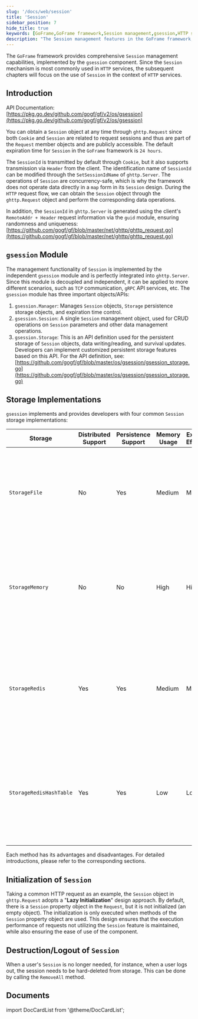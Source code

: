 ```yaml
---
slug: '/docs/web/session'
title: 'Session'
sidebar_position: 7
hide_title: true
keywords: [GoFrame,GoFrame framework,Session management,gsession,HTTP service,SessionId,Concurrency safety,ghttp.Request,gsession module,Session storage]
description: "The Session management features in the GoFrame framework, including the basic concepts of Session, the implementation of the gsession module, and its applications in different scenarios. The document discusses in detail the methods of SessionId transmission, initialization, destruction, and provides four common Session storage implementations and their characteristics, offering a rich set of tools for developers in Session management in HTTP and other service environments."
---
```


The `GoFrame` framework provides comprehensive `Session` management capabilities, implemented by the `gsession` component. Since the `Session` mechanism is most commonly used in `HTTP` services, the subsequent chapters will focus on the use of `Session` in the context of `HTTP` services.

## Introduction

API Documentation: [https://pkg.go.dev/github.com/gogf/gf/v2/os/gsession](https://pkg.go.dev/github.com/gogf/gf/v2/os/gsession)

You can obtain a `Session` object at any time through `ghttp.Request` since both `Cookie` and `Session` are related to request sessions and thus are part of the `Request` member objects and are publicly accessible. The default expiration time for `Session` in the `GoFrame` framework is `24 hours`.

The `SessionId` is transmitted by default through `Cookie`, but it also supports transmission via `Header` from the client. The identification name of `SessionId` can be modified through the `SetSessionIdName` of `ghttp.Server`. The operations of `Session` are concurrency-safe, which is why the framework does not operate data directly in a `map` form in its `Session` design. During the `HTTP` request flow, we can obtain the `Session` object through the `ghttp.Request` object and perform the corresponding data operations.

In addition, the `SessionId` in `ghttp.Server` is generated using the client's `RemoteAddr + Header` request information via the `guid` module, ensuring randomness and uniqueness: [https://github.com/gogf/gf/blob/master/net/ghttp/ghttp_request.go](https://github.com/gogf/gf/blob/master/net/ghttp/ghttp_request.go)

## `gsession` Module

The management functionality of `Session` is implemented by the independent `gsession` module and is perfectly integrated into `ghttp.Server`. Since this module is decoupled and independent, it can be applied to more different scenarios, such as `TCP` communication, `gRPC` API services, etc. The `gsession` module has three important objects/APIs:

1. `gsession.Manager`: Manages `Session` objects, `Storage` persistence storage objects, and expiration time control.
2. `gsession.Session`: A single `Session` management object, used for CRUD operations on `Session` parameters and other data management operations.
3. `gsession.Storage`: This is an API definition used for the persistent storage of `Session` objects, data writing/reading, and survival updates. Developers can implement customized persistent storage features based on this API. For the API definition, see: [https://github.com/gogf/gf/blob/master/os/gsession/gsession_storage.go](https://github.com/gogf/gf/blob/master/os/gsession/gsession_storage.go)

## Storage Implementations

`gsession` implements and provides developers with four common `Session` storage implementations:

| Storage | Distributed Support | Persistence Support | Memory Usage | Execution Efficiency | Brief Introduction |
| --- | --- | --- | --- | --- | --- |
| `StorageFile` | No | Yes | Medium | Medium | Based on file storage (default). A more efficient persistent storage method under single-node deployment: [Session-File](Session-File.md) |
| `StorageMemory` | No | No | High | High | Based on pure memory storage. Single-node deployment, highest performance, but cannot be persisted, and is lost on restart: [Session-Memory](Session-Memory.md) |
| `StorageRedis` | Yes | Yes | Medium | Medium | Based on `Redis` storage (`Key-Value`). Remote `Redis` node stores `Session` data, supporting multi-node deployment: [Session-Redis-KeyValue](Session-Redis-KeyValue.md) |
| `StorageRedisHashTable` | Yes | Yes | Low | Low | Based on `Redis` storage (`HashTable`). Remote `Redis` node stores `Session` data, supporting multi-node deployment: [Session-Redis-HashTable](Session-Redis-HashTable.md) |

Each method has its advantages and disadvantages. For detailed introductions, please refer to the corresponding sections.

## Initialization of `Session`

Taking a common HTTP request as an example, the `Session` object in `ghttp.Request` adopts a "**Lazy Initialization**" design approach. By default, there is a `Session` property object in the `Request`, but it is not initialized (an empty object). The initialization is only executed when methods of the `Session` property object are used. This design ensures that the execution performance of requests not utilizing the `Session` feature is maintained, while also ensuring the ease of use of the component.

## Destruction/Logout of `Session`

When a user's `Session` is no longer needed, for instance, when a user logs out, the session needs to be hard-deleted from storage. This can be done by calling the `RemoveAll` method.

## Documents

import DocCardList from '@theme/DocCardList';

<DocCardList />